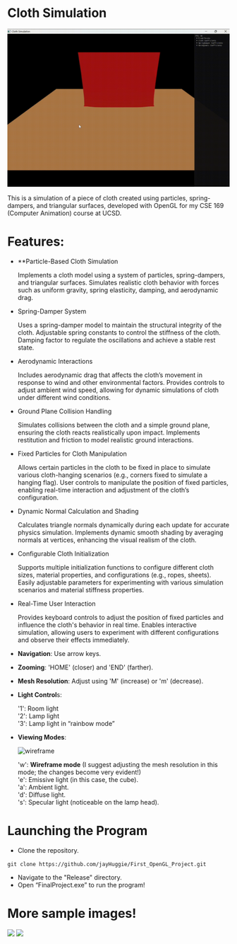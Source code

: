 # Cloth Simulation

<img src="/scenes/cloth_video.gif" alt="scene_overview" title="scene_overview" width="1080"/>

This is a simulation of a piece of cloth created using particles, spring-dampers, and triangular surfaces, developed with OpenGL for my CSE 169 (Computer Animation) course at UCSD.

# Features:


* **Particle-Based Cloth Simulation

    Implements a cloth model using a system of particles, spring-dampers, and triangular surfaces.
    Simulates realistic cloth behavior with forces such as uniform gravity, spring elasticity, damping, and aerodynamic drag.

* Spring-Damper System

    Uses a spring-damper model to maintain the structural integrity of the cloth.
    Adjustable spring constants to control the stiffness of the cloth.
    Damping factor to regulate the oscillations and achieve a stable rest state.

* Aerodynamic Interactions

    Includes aerodynamic drag that affects the cloth’s movement in response to wind and other environmental factors.
    Provides controls to adjust ambient wind speed, allowing for dynamic simulations of cloth under different wind conditions.

* Ground Plane Collision Handling

    Simulates collisions between the cloth and a simple ground plane, ensuring the cloth reacts realistically upon impact.
    Implements restitution and friction to model realistic ground interactions.

* Fixed Particles for Cloth Manipulation

    Allows certain particles in the cloth to be fixed in place to simulate various cloth-hanging scenarios (e.g., corners fixed to simulate a hanging flag).
    User controls to manipulate the position of fixed particles, enabling real-time interaction and adjustment of the cloth’s configuration.

* Dynamic Normal Calculation and Shading

    Calculates triangle normals dynamically during each update for accurate physics simulation.
    Implements dynamic smooth shading by averaging normals at vertices, enhancing the visual realism of the cloth.

* Configurable Cloth Initialization

    Supports multiple initialization functions to configure different cloth sizes, material properties, and configurations (e.g., ropes, sheets).
    Easily adjustable parameters for experimenting with various simulation scenarios and material stiffness properties.

* Real-Time User Interaction

    Provides keyboard controls to adjust the position of fixed particles and influence the cloth's behavior in real time.
    Enables interactive simulation, allowing users to experiment with different configurations and observe their effects immediately.


* **Navigation**: Use arrow keys.
* **Zooming**: 'HOME' (closer) and 'END' (farther).
* **Mesh Resolution**: Adjust using 'M' (increase) or 'm' (decrease).
* **Light Control**s:

  '1': Room light  <br />
  '2': Lamp light  <br />
  '3': Lamp light in “rainbow mode”
  
* **Viewing Modes**:

  <img src="/sample_scenes/wiremode.png" alt="wireframe" title="wireframe" width="300"/>  <br />

  'w': **Wireframe mode** (I suggest adjusting the mesh resolution in this mode; the changes become very evident!)  <br />
  'e': Emissive light (in this case, the cube).  <br />
  'a': Ambient light.  <br />
  'd': Diffuse light.  <br />
  's': Specular light (noticeable on the lamp head).  <br />

# Launching the Program

* Clone the repository.
```
git clone https://github.com/jayHuggie/First_OpenGL_Project.git
```
* Navigate to the "Release" directory.
* Open “FinalProject.exe” to run the program!

# More sample images!

<p float="left">
  <img src="/sample_scenes/scene2.png" width="300" />
  <img src="/sample_scenes/scene3.png" width="300" /> 
</p>
